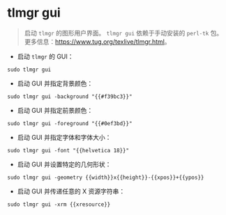 # tlmgr gui

> 启动 `tlmgr` 的图形用户界面。
> `tlmgr gui` 依赖于手动安装的 `perl-tk` 包。
> 更多信息：<https://www.tug.org/texlive/tlmgr.html>。

- 启动 `tlmgr` 的 GUI：

`sudo tlmgr gui`

- 启动 GUI 并指定背景颜色：

`sudo tlmgr gui -background "{{#f39bc3}}"`

- 启动 GUI 并指定前景颜色：

`sudo tlmgr gui -foreground "{{#0ef3bd}}"`

- 启动 GUI 并指定字体和字体大小：

`sudo tlmgr gui -font "{{helvetica 18}}"`

- 启动 GUI 并设置特定的几何形状：

`sudo tlmgr gui -geometry {{width}}x{{height}}-{{xpos}}+{{ypos}}`

- 启动 GUI 并传递任意的 X 资源字符串：

`sudo tlmgr gui -xrm {{xresource}}`